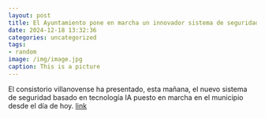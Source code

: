 ```yaml
---
layout: post
title: El Ayuntamiento pone en marcha un innovador sistema de seguridad con Inteligencia Artificial en las calles del municipio
date: 2024-12-18 13:32:36
categories: uncategorized
tags:
- random
image: /img/image.jpg
caption: This is a picture
---
```

El consistorio villanovense ha presentado, esta mañana, el nuevo sistema de seguridad basado en tecnología IA puesto en marcha en el municipio desde el día de hoy.    [link](https://www.ayto-villacanada.es/noticias/el-ayuntamiento-pone-en-marcha-un-innovador-sistema-de-seguridad-con-inteligencia-artificial-en-las-calles-del-municipio/)
